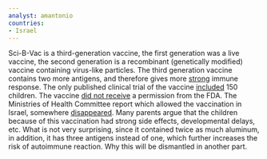 ```yaml
---
analyst: amantonio
countries:
- Israel
---
```


Sci-B-Vac is a third-generation vaccine, the first generation was a live vaccine, the second generation is a recombinant (genetically modified) vaccine containing virus-like particles. The third generation vaccine contains two more antigens, and therefore gives more [strong](https://www.ncbi.nlm.nih.gov/pubmed/8779530) immune response.
The only published clinical trial of the vaccine [included](https://www.ncbi.nlm.nih.gov/pubmed/9194109) 150 children. The vaccine [did not receive](http://www.globes.co.il/news/article.aspx?did=1000865960) a permission from the FDA. The Ministries of Health Committee report which allowed the vaccination in Israel, somewhere [disappeared](http://www.ynet.co.il/articles/0,7340,L-4690411,00.html).
Many parents argue that the children because of this vaccination had strong side effects, developmental delays, etc. What is not very surprising, since it contained twice as much aluminum, in addition, it has three antigens instead of one, which further increases the risk of autoimmune reaction. Why this will be dismantled in another part.
